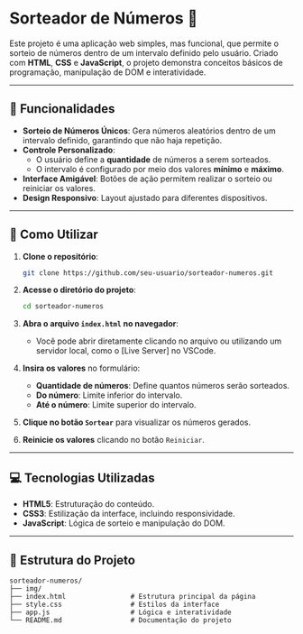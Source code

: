 # Sorteador de Números 🎲

Este projeto é uma aplicação web simples, mas funcional, que permite o sorteio de números dentro de um intervalo definido pelo usuário. Criado com **HTML**, **CSS** e **JavaScript**, o projeto demonstra conceitos básicos de programação, manipulação de DOM e interatividade.

---

## 🎯 Funcionalidades 

- **Sorteio de Números Únicos**: Gera números aleatórios dentro de um intervalo definido, garantindo que não haja repetição.
- **Controle Personalizado**:
  - O usuário define a **quantidade** de números a serem sorteados.
  - O intervalo é configurado por meio dos valores **mínimo** e **máximo**.
- **Interface Amigável**: Botões de ação permitem realizar o sorteio ou reiniciar os valores.
- **Design Responsivo**: Layout ajustado para diferentes dispositivos.

---

## 🚀 Como Utilizar

1. **Clone o repositório**:
   ```bash
   git clone https://github.com/seu-usuario/sorteador-numeros.git
   ```

2. **Acesse o diretório do projeto**:
   ```bash
   cd sorteador-numeros
   ```
   
3. **Abra o arquivo `index.html` no navegador**:
   - Você pode abrir diretamente clicando no arquivo ou utilizando um servidor local, como o [Live Server] no VSCode.

4. **Insira os valores** no formulário:
   - **Quantidade de números**: Define quantos números serão sorteados.
   - **Do número**: Limite inferior do intervalo.
   - **Até o número**: Limite superior do intervalo.

5. **Clique no botão `Sortear`** para visualizar os números gerados.

6. **Reinicie os valores** clicando no botão `Reiniciar`.

---

## 💻 Tecnologias Utilizadas

- **HTML5**: Estruturação do conteúdo.
- **CSS3**: Estilização da interface, incluindo responsividade.
- **JavaScript**: Lógica de sorteio e manipulação do DOM.

---

## 📂 Estrutura do Projeto

```
sorteador-numeros/
├── img/
├── index.html                # Estrutura principal da página
├── style.css                 # Estilos da interface
├── app.js                    # Lógica e interatividade
└── README.md                 # Documentação do projeto
```
 
